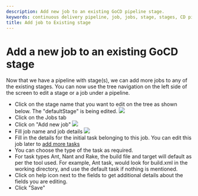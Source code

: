```yaml
---
description: Add new job to an existing GoCD pipeline stage.
keywords: continuous delivery pipeline, job, jobs, stage, stages, CD pipeline
title: Add job to Existing stage
---
```


# Add a new job to an existing GoCD stage

Now that we have a pipeline with stage(s), we can add more jobs to any of the existing stages. You can now use the tree navigation on the left side of the screen to edit a stage or a job under a pipeline.

-   Click on the stage name that you want to edit on the tree as shown below. The "defaultStage" is being edited.
![](images/edit_stage_link_on_tree.png)
-   Click on the Jobs tab
-   Click on "Add new job"
![](images/add_new_job_link.png)
-   Fill job name and job details
![](images/add_new_job_window.png)
-   Fill in the details for the initial task belonging to this job. You can edit this job later to [add more tasks](admin_add_task.html)
-   You can choose the type of the task as required.
-   For task types Ant, Nant and Rake, the build file and target will default as per the tool used. For example, Ant task, would look for build.xml in the working directory, and use the default task if nothing is mentioned.
-   Click on help icon next to the fields to get additional details about the fields you are editing.
-   Click "Save"

